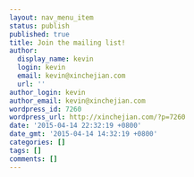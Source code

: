 ```yaml
---
layout: nav_menu_item
status: publish
published: true
title: Join the mailing list!
author:
  display_name: kevin
  login: kevin
  email: kevin@xinchejian.com
  url: ''
author_login: kevin
author_email: kevin@xinchejian.com
wordpress_id: 7260
wordpress_url: http://xinchejian.com/?p=7260
date: '2015-04-14 22:32:19 +0800'
date_gmt: '2015-04-14 14:32:19 +0800'
categories: []
tags: []
comments: []
---
```


